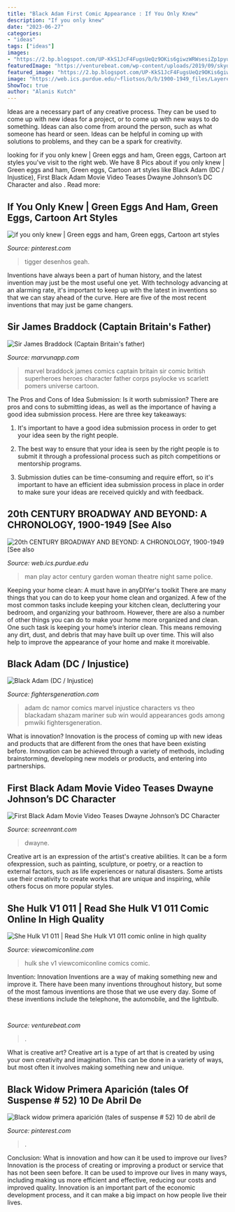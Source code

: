 ```yaml
---
title: "Black Adam First Comic Appearance : If You Only Knew"
description: "If you only knew"
date: "2023-06-27"
categories:
- "ideas"
tags: ["ideas"]
images:
- "https://2.bp.blogspot.com/UP-KkS1JcF4FugsUeQz9OKis6giwzWRWsesiZp1pyu4uK02Y5KZM9u0MkCYDC7miUMaWyKOcFgXb=s1600"
featuredImage: "https://venturebeat.com/wp-content/uploads/2019/09/skydio2lifestyle-2.jpg?w=800"
featured_image: "https://2.bp.blogspot.com/UP-KkS1JcF4FugsUeQz9OKis6giwzWRWsesiZp1pyu4uK02Y5KZM9u0MkCYDC7miUMaWyKOcFgXb=s1600"
image: "https://web.ics.purdue.edu/~fliotsos/b/b/1900-1949_files/LayeredPaper_04.jpg"
ShowToc: true
author: "Alanis Kutch"
---
```



Ideas are a necessary part of any creative process. They can be used to come up with new ideas for a project, or to come up with new ways to do something. Ideas can also come from around the person, such as what someone has heard or seen. Ideas can be helpful in coming up with solutions to problems, and they can be a spark for creativity.

	

		
looking for if you only knew | Green eggs and ham, Green eggs, Cartoon art styles you've visit to the right web. We have 8 Pics about if you only knew | Green eggs and ham, Green eggs, Cartoon art styles like Black Adam (DC / Injustice), First Black Adam Movie Video Teases Dwayne Johnson’s DC Character and also . Read more:
		
    
## If You Only Knew | Green Eggs And Ham, Green Eggs, Cartoon Art Styles

<img loading=lazy src="https://i.pinimg.com/736x/d3/e5/37/d3e53776859d024ea1d602df661ab6bb.jpg" onerror="this.onerror=null;this.src='https://tse1.mm.bing.net/th?id=OIP.Dk8rdh0WmB-HLRGOiYAG-gAAAA&amp;pid=15.1';" alt="if you only knew | Green eggs and ham, Green eggs, Cartoon art styles">

_Source: pinterest.com_

>tigger desenhos geah. 

	

Inventions have always been a part of human history, and the latest invention may just be the most useful one yet. With technology advancing at an alarming rate, it's important to keep up with the latest in inventions so that we can stay ahead of the curve. Here are five of the most recent inventions that may just be game changers.

    
## Sir James Braddock (Captain Britain&#039;s Father)

<img loading=lazy src="http://www.marvunapp.com/Appendix/braddocksirj4.jpg" onerror="this.onerror=null;this.src='https://tse3.mm.bing.net/th?id=OIP.su1TjqrMqaoAEPUT9ga3QwAAAA&amp;pid=15.1';" alt="Sir James Braddock (Captain Britain&#039;s father)">

_Source: marvunapp.com_

>marvel braddock james comics captain britain sir comic british superheroes heroes character father corps psylocke vs scarlett pomers universe cartoon. 

	

The Pros and Cons of Idea Submission: Is it worth submission?
There are pros and cons to submitting ideas, as well as the importance of having a good idea submission process. Here are three key takeaways:
1. It's important to have a good idea submission process in order to get your idea seen by the right people.

2. The best way to ensure that your idea is seen by the right people is to submit it through a professional process such as pitch competitions or mentorship programs.

3. Submission duties can be time-consuming and require effort, so it's important to have an efficient idea submission process in place in order to make sure your ideas are received quickly and with feedback.

    
## 20th CENTURY BROADWAY AND BEYOND: A CHRONOLOGY, 1900-1949 [See Also

<img loading=lazy src="https://web.ics.purdue.edu/~fliotsos/b/b/1900-1949_files/LayeredPaper_04.jpg" onerror="this.onerror=null;this.src='https://tse2.mm.bing.net/th?id=OIP.NMFdyMl6MhCpFjB_WtfxwQHaCf&amp;pid=15.1';" alt="20th CENTURY BROADWAY AND BEYOND: A CHRONOLOGY, 1900-1949 [See also">

_Source: web.ics.purdue.edu_

>man play actor century garden woman theatre night same police. 

	

Keeping your home clean: A must have in anyDIYer's toolkit
There are many things that you can do to keep your home clean and organized. A few of the most common tasks include keeping your kitchen clean, decluttering your bedroom, and organizing your bathroom. However, there are also a number of other things you can do to make your home more organized and clean. One such task is keeping your home’s interior clean. This means removing any dirt, dust, and debris that may have built up over time. This will also help to improve the appearance of your home and make it moreivable.

    
## Black Adam (DC / Injustice)

<img loading=lazy src="https://www.fightersgeneration.com/nx5/char/blackadam-dc-comics.jpg" onerror="this.onerror=null;this.src='https://tse1.mm.bing.net/th?id=OIP.MDutkbgQ1EZzZs2b2uCO8AHaK_&amp;pid=15.1';" alt="Black Adam (DC / Injustice)">

_Source: fightersgeneration.com_

>adam dc namor comics marvel injustice characters vs theo blackadam shazam mariner sub win would appearances gods among pmwiki fightersgeneration. 

	

What is innovation?
Innovation is the process of coming up with new ideas and products that are different from the ones that have been existing before. Innovation can be achieved through a variety of methods, including brainstorming, developing new models or products, and entering into partnerships.

    
## First Black Adam Movie Video Teases Dwayne Johnson’s DC Character

<img loading=lazy src="https://static1.srcdn.com/wordpress/wp-content/uploads/2020/08/Dwayne-Johnson-as-Black-Adam-Teaser-Video-Footage.jpg" onerror="this.onerror=null;this.src='https://tse1.mm.bing.net/th?id=OIP.twXBdXClanSouZmahE5gYgHaDt&amp;pid=15.1';" alt="First Black Adam Movie Video Teases Dwayne Johnson’s DC Character">

_Source: screenrant.com_

>dwayne. 

	

Creative art is an expression of the artist's creative abilities. It can be a form ofexpression, such as painting, sculpture, or poetry, or a reaction to external factors, such as life experiences or natural disasters. Some artists use their creativity to create works that are unique and inspiring, while others focus on more popular styles.

    
## She Hulk V1 011 | Read She Hulk V1 011 Comic Online In High Quality

<img loading=lazy src="https://2.bp.blogspot.com/UP-KkS1JcF4FugsUeQz9OKis6giwzWRWsesiZp1pyu4uK02Y5KZM9u0MkCYDC7miUMaWyKOcFgXb=s1600" onerror="this.onerror=null;this.src='https://tse2.mm.bing.net/th?id=OIP.-DtYjRjbWtJxzfE8mit3yAHaLY&amp;pid=15.1';" alt="She Hulk V1 011 | Read She Hulk V1 011 comic online in high quality">

_Source: viewcomiconline.com_

>hulk she v1 viewcomiconline comics comic. 

	

Invention: Innovation
Inventions are a way of making something new and improve it. There have been many inventions throughout history, but some of the most famous inventions are those that we use every day. Some of these inventions include the telephone, the automobile, and the lightbulb.

    
## 

<img loading=lazy src="https://venturebeat.com/wp-content/uploads/2019/09/skydio2lifestyle-2.jpg?w=800" onerror="this.onerror=null;this.src='https://tse3.mm.bing.net/th?id=OIP.QAKG7ypoNJ78sDpueoEMeAHaE8&amp;pid=15.1';" alt="">

_Source: venturebeat.com_

>. 

	

What is creative art?
Creative art is a type of art that is created by using your own creativity and imagination. This can be done in a variety of ways, but most often it involves making something new and unique.

    
## Black Widow Primera Aparición (tales Of Suspense # 52) 10 De Abril De

<img loading=lazy src="https://i.pinimg.com/originals/a3/42/79/a34279ee22139f9af9e06f510593a29c.jpg" onerror="this.onerror=null;this.src='https://tse2.mm.bing.net/th?id=OIP.FEpivnzxtyxPIfCH-KaMrwHaLN&amp;pid=15.1';" alt="Black widow primera aparición (tales of suspense # 52) 10 de abril de">

_Source: pinterest.com_

>. 

	

Conclusion: What is innovation and how can it be used to improve our lives?
Innovation is the process of creating or improving a product or service that has not been seen before. It can be used to improve our lives in many ways, including making us more efficient and effective, reducing our costs and improved quality. Innovation is an important part of the economic development process, and it can make a big impact on how people live their lives.

